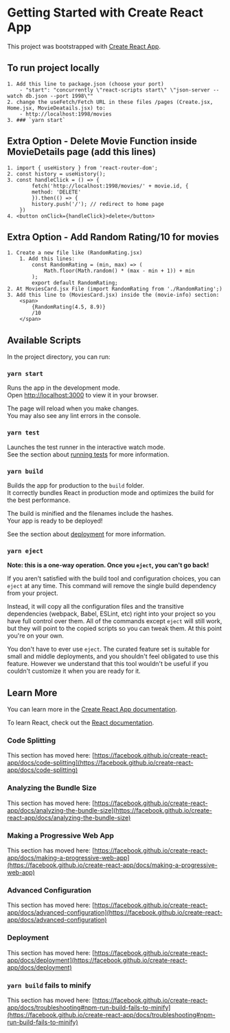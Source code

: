 # Getting Started with Create React App

This project was bootstrapped with [Create React App](https://github.com/facebook/create-react-app).

## To run project locally 
    1. Add this line to package.json (choose your port)
        - "start": "concurrently \"react-scripts start\" \"json-server --watch db.json --port 1998\""
    2. change the useFetch/Fetch URL in these files /pages (Create.jsx, Home.jsx, MovieDeatails.jsx) to:
        - http://localhost:1998/movies
    3. ### `yarn start`

## Extra Option - Delete Movie Function inside MovieDetails page (add this lines)
    1. import { useHistory } from 'react-router-dom';
    2. const history = useHistory();
    3. const handleClick = () => {
            fetch('http://localhost:1998/movies/' + movie.id, {
            method: 'DELETE'
            }).then(() => {
            history.push('/'); // redirect to home page
        })
    4. <button onClick={handleClick}>delete</button>

## Extra Option - Add Random Rating/10 for movies
    1. Create a new file like (RandomRating.jsx)
        1. Add this lines:
            const RandomRating = (min, max) => (
                Math.floor(Math.random() * (max - min + 1)) + min
            );
            export default RandomRating;
    2. At MoviesCard.jsx File (import RandomRating from './RandomRating';)
    3. Add this line to (MoviesCard.jsx) inside the (movie-info) section:
        <span>
            {RandomRating(4.5, 8.9)}
            /10
        </span>

## Available Scripts

In the project directory, you can run:

### `yarn start`

Runs the app in the development mode.\
Open [http://localhost:3000](http://localhost:3000) to view it in your browser.

The page will reload when you make changes.\
You may also see any lint errors in the console.

### `yarn test`

Launches the test runner in the interactive watch mode.\
See the section about [running tests](https://facebook.github.io/create-react-app/docs/running-tests) for more information.

### `yarn build`

Builds the app for production to the `build` folder.\
It correctly bundles React in production mode and optimizes the build for the best performance.

The build is minified and the filenames include the hashes.\
Your app is ready to be deployed!

See the section about [deployment](https://facebook.github.io/create-react-app/docs/deployment) for more information.

### `yarn eject`

**Note: this is a one-way operation. Once you `eject`, you can't go back!**

If you aren't satisfied with the build tool and configuration choices, you can `eject` at any time. This command will remove the single build dependency from your project.

Instead, it will copy all the configuration files and the transitive dependencies (webpack, Babel, ESLint, etc) right into your project so you have full control over them. All of the commands except `eject` will still work, but they will point to the copied scripts so you can tweak them. At this point you're on your own.

You don't have to ever use `eject`. The curated feature set is suitable for small and middle deployments, and you shouldn't feel obligated to use this feature. However we understand that this tool wouldn't be useful if you couldn't customize it when you are ready for it.

## Learn More

You can learn more in the [Create React App documentation](https://facebook.github.io/create-react-app/docs/getting-started).

To learn React, check out the [React documentation](https://reactjs.org/).

### Code Splitting

This section has moved here: [https://facebook.github.io/create-react-app/docs/code-splitting](https://facebook.github.io/create-react-app/docs/code-splitting)

### Analyzing the Bundle Size

This section has moved here: [https://facebook.github.io/create-react-app/docs/analyzing-the-bundle-size](https://facebook.github.io/create-react-app/docs/analyzing-the-bundle-size)

### Making a Progressive Web App

This section has moved here: [https://facebook.github.io/create-react-app/docs/making-a-progressive-web-app](https://facebook.github.io/create-react-app/docs/making-a-progressive-web-app)

### Advanced Configuration

This section has moved here: [https://facebook.github.io/create-react-app/docs/advanced-configuration](https://facebook.github.io/create-react-app/docs/advanced-configuration)

### Deployment

This section has moved here: [https://facebook.github.io/create-react-app/docs/deployment](https://facebook.github.io/create-react-app/docs/deployment)

### `yarn build` fails to minify

This section has moved here: [https://facebook.github.io/create-react-app/docs/troubleshooting#npm-run-build-fails-to-minify](https://facebook.github.io/create-react-app/docs/troubleshooting#npm-run-build-fails-to-minify)
